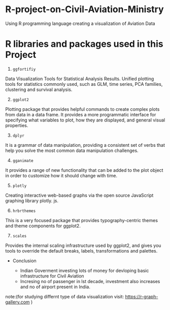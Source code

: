 # R-project-on-Civil-Aviation-Ministry
Using R programming language  creating a visualization of  Aviation Data

# R libraries and packages used in this Project


1. `ggfortifiy`

Data Visualization Tools for Statistical Analysis Results. Unified plotting tools for statistics commonly used, such as GLM, time series, PCA                             families, clustering and survival analysis.

2. `ggplot2` 

Plotting package that provides helpful commands to create complex plots from data in a data frame. It provides a more programmatic interface for                          specifying what variables to plot, how they are displayed, and general visual properties.

3. `dplyr`

It is a grammar of data manipulation, providing a consistent set of verbs that help you solve the most common data manipulation challenges.

4. `gganimate`

It provides a range of new functionality that can be added to the plot object in order to customize how it should change with time.

5. `plotly`

Creating interactive web-based graphs via the open source JavaScript graphing library plotly. js.

6. `hrbrthemes`

This is a very focused package that provides typography-centric themes and theme components for ggplot2.

7. `scales`

Provides the internal scaling infrastructure used by ggplot2, and gives you tools to override the default breaks, labels, transformations and                            palettes.

* Conclusion

    * Indian Goverment investing lots of money for devloping basic infrastructure for Civil Aviation
    * Incresing no of passenger in lst decade, investment also increases and no of airport present in India.
           
note:(for studying differnt type of data visualization visit: https://r-graph-gallery.com )
